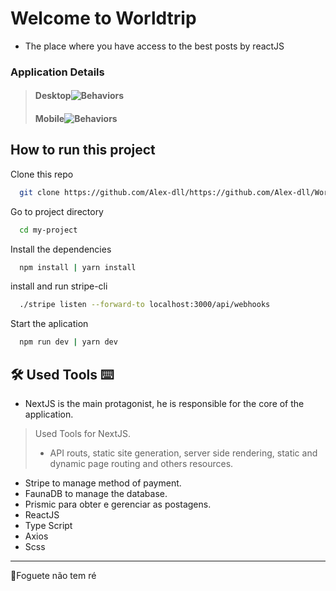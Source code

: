 

# Welcome to Worldtrip

- The place where you have access to the best posts by reactJS

### Application Details

> #### Desktop![Behaviors](https://github.com/Alex-dll/WorldTrip/blob/master/public/DesktopWorld.gif?raw=true)
> #### Mobile![Behaviors](https://github.com/Alex-dll/WorldTrip/blob/master/public/mobile.gif?raw=true)



## How to run this project
	
Clone this repo
```bash
  git clone https://github.com/Alex-dll/https://github.com/Alex-dll/WorldTrip
```

Go to project directory

```bash
  cd my-project
```

Install the dependencies

```bash
  npm install | yarn install
```

install and run stripe-cli

```bash
  ./stripe listen --forward-to localhost:3000/api/webhooks
```

Start the aplication

```bash
  npm run dev | yarn dev
```
  


## 🛠 Used Tools ⌨
-  NextJS is the main protagonist, he is responsible for the core of the application.
> Used Tools for NextJS.
> - API routs, static site generation, server side rendering, static and dynamic page routing and others resources.
- Stripe to manage method of payment.
- FaunaDB to manage the database.
- Prismic para obter e gerenciar as postagens.
- ReactJS
- Type Script
- Axios
- Scss
----------

🚀Foguete não tem ré


